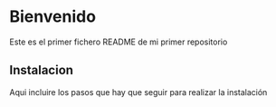 # Bienvenido
Este es el primer fichero README de mi primer repositorio

## Instalacion 
Aqui incluire los pasos que hay que seguir para realizar la instalación